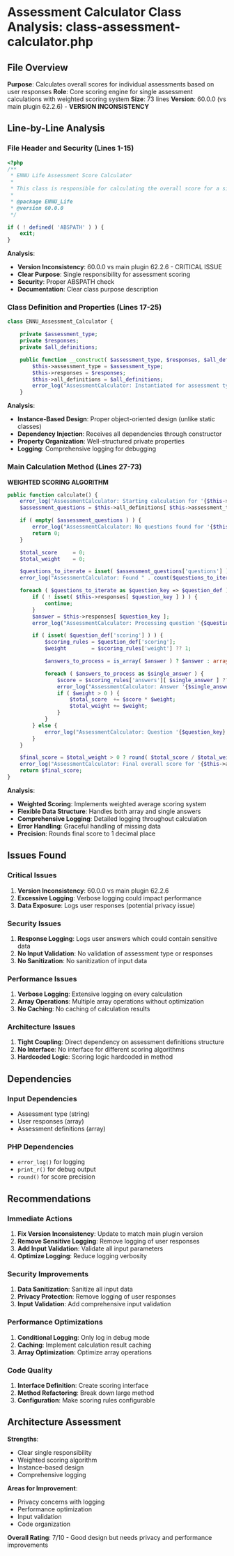 # Assessment Calculator Class Analysis: class-assessment-calculator.php

## File Overview
**Purpose**: Calculates overall scores for individual assessments based on user responses
**Role**: Core scoring engine for single assessment calculations with weighted scoring system
**Size**: 73 lines
**Version**: 60.0.0 (vs main plugin 62.2.6) - **VERSION INCONSISTENCY**

## Line-by-Line Analysis

### File Header and Security (Lines 1-15)
```php
<?php
/**
 * ENNU Life Assessment Score Calculator
 *
 * This class is responsible for calculating the overall score for a single assessment.
 *
 * @package ENNU_Life
 * @version 60.0.0
 */

if ( ! defined( 'ABSPATH' ) ) {
	exit;
}
```

**Analysis**:
- **Version Inconsistency**: 60.0.0 vs main plugin 62.2.6 - CRITICAL ISSUE
- **Clear Purpose**: Single responsibility for assessment scoring
- **Security**: Proper ABSPATH check
- **Documentation**: Clear class purpose description

### Class Definition and Properties (Lines 17-25)
```php
class ENNU_Assessment_Calculator {

    private $assessment_type;
    private $responses;
    private $all_definitions;

    public function __construct( $assessment_type, $responses, $all_definitions ) {
        $this->assessment_type = $assessment_type;
        $this->responses = $responses;
        $this->all_definitions = $all_definitions;
        error_log("AssessmentCalculator: Instantiated for assessment type '{$assessment_type}'.");
    }
```

**Analysis**:
- **Instance-Based Design**: Proper object-oriented design (unlike static classes)
- **Dependency Injection**: Receives all dependencies through constructor
- **Property Organization**: Well-structured private properties
- **Logging**: Comprehensive logging for debugging

### Main Calculation Method (Lines 27-73)
**WEIGHTED SCORING ALGORITHM**

```php
public function calculate() {
    error_log("AssessmentCalculator: Starting calculation for '{$this->assessment_type}'.");
    $assessment_questions = $this->all_definitions[ $this->assessment_type ] ?? array();

    if ( empty( $assessment_questions ) ) {
        error_log("AssessmentCalculator: No questions found for '{$this->assessment_type}'. Returning 0.");
        return 0;
    }

    $total_score     = 0;
    $total_weight    = 0;

    $questions_to_iterate = isset( $assessment_questions['questions'] ) ? $assessment_questions['questions'] : $assessment_questions;
    error_log("AssessmentCalculator: Found " . count($questions_to_iterate) . " questions to iterate.");

    foreach ( $questions_to_iterate as $question_key => $question_def ) {
        if ( ! isset( $this->responses[ $question_key ] ) ) {
            continue;
        }
        $answer = $this->responses[ $question_key ];
        error_log("AssessmentCalculator: Processing question '{$question_key}' with answer: " . print_r($answer, true));

        if ( isset( $question_def['scoring'] ) ) {
            $scoring_rules = $question_def['scoring'];
            $weight        = $scoring_rules['weight'] ?? 1;

            $answers_to_process = is_array( $answer ) ? $answer : array( $answer );

            foreach ( $answers_to_process as $single_answer ) {
                $score = $scoring_rules['answers'][ $single_answer ] ?? 0;
                error_log("AssessmentCalculator: Answer '{$single_answer}' gets score of {$score} with weight {$weight}.");
                if ( $weight > 0 ) {
                    $total_score  += $score * $weight;
                    $total_weight += $weight;
                }
            }
        } else {
            error_log("AssessmentCalculator: Question '{$question_key}' has no scoring rules.");
        }
    }

    $final_score = $total_weight > 0 ? round( $total_score / $total_weight, 1 ) : 0;
    error_log("AssessmentCalculator: Final overall score for '{$this->assessment_type}' is {$final_score}.");
    return $final_score;
}
```

**Analysis**:
- **Weighted Scoring**: Implements weighted average scoring system
- **Flexible Data Structure**: Handles both array and single answers
- **Comprehensive Logging**: Detailed logging throughout calculation
- **Error Handling**: Graceful handling of missing data
- **Precision**: Rounds final score to 1 decimal place

## Issues Found

### Critical Issues
1. **Version Inconsistency**: 60.0.0 vs main plugin 62.2.6
2. **Excessive Logging**: Verbose logging could impact performance
3. **Data Exposure**: Logs user responses (potential privacy issue)

### Security Issues
1. **Response Logging**: Logs user answers which could contain sensitive data
2. **No Input Validation**: No validation of assessment type or responses
3. **No Sanitization**: No sanitization of input data

### Performance Issues
1. **Verbose Logging**: Extensive logging on every calculation
2. **Array Operations**: Multiple array operations without optimization
3. **No Caching**: No caching of calculation results

### Architecture Issues
1. **Tight Coupling**: Direct dependency on assessment definitions structure
2. **No Interface**: No interface for different scoring algorithms
3. **Hardcoded Logic**: Scoring logic hardcoded in method

## Dependencies

### Input Dependencies
- Assessment type (string)
- User responses (array)
- Assessment definitions (array)

### PHP Dependencies
- `error_log()` for logging
- `print_r()` for debug output
- `round()` for score precision

## Recommendations

### Immediate Actions
1. **Fix Version Inconsistency**: Update to match main plugin version
2. **Remove Sensitive Logging**: Remove logging of user responses
3. **Add Input Validation**: Validate all input parameters
4. **Optimize Logging**: Reduce logging verbosity

### Security Improvements
1. **Data Sanitization**: Sanitize all input data
2. **Privacy Protection**: Remove logging of user responses
3. **Input Validation**: Add comprehensive input validation

### Performance Optimizations
1. **Conditional Logging**: Only log in debug mode
2. **Caching**: Implement calculation result caching
3. **Array Optimization**: Optimize array operations

### Code Quality
1. **Interface Definition**: Create scoring interface
2. **Method Refactoring**: Break down large method
3. **Configuration**: Make scoring rules configurable

## Architecture Assessment

**Strengths**:
- Clear single responsibility
- Weighted scoring algorithm
- Instance-based design
- Comprehensive logging

**Areas for Improvement**:
- Privacy concerns with logging
- Performance optimization
- Input validation
- Code organization

**Overall Rating**: 7/10 - Good design but needs privacy and performance improvements 